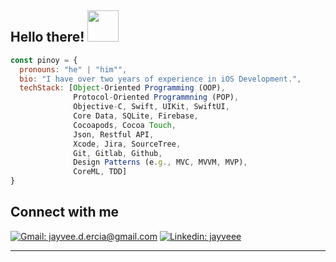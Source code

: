 <h2> Hello there! <img src="https://media.tenor.com/qKGlaYl2DqMAAAAi/gif-de-sauda%C3%A7%C3%A3o.gif" width="50"></h2>

```javascript
const pinoy = {
  pronouns: "he" | "him"",
  bio: "I have over two years of experience in iOS Development.",
  techStack: [Object-Oriented Programming (OOP),
              Protocol-Oriented Programmning (POP),
              Objective-C, Swift, UIKit, SwiftUI,
              Core Data, SQLite, Firebase,
              Cocoapods, Cocoa Touch,
              Json, Restful API,
              Xcode, Jira, SourceTree,
              Git, Gitlab, Github,
              Design Patterns (e.g., MVC, MVVM, MVP),
              CoreML, TDD]
}
```

## Connect with me

[![Gmail: jayvee.d.ercia@gmail.com](https://img.shields.io/badge/Gmail-jayvee.d.ercia%40gmail.com-red?style=social&logo=gmail)](mailto:jayvee.d.ercia@gmail.com)
[![Linkedin: jayveee](https://img.shields.io/badge/-Jayvee_Ercia-blue?style=flat-square&logo=Linkedin&logoColor=white&link=https://www.linkedin.com/in/jayvee-e/)](https://www.linkedin.com/in/jayvee-e/)

---
